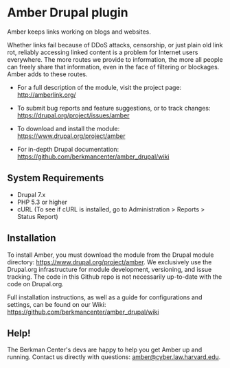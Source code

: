 Amber Drupal plugin
=================
Amber keeps links working on blogs and websites.

Whether links fail because of DDoS attacks, censorship, or just plain old link rot, reliably accessing linked content is a problem for Internet users everywhere. The more routes we provide to information, the more all people can freely share that information, even in the face of filtering or blockages. Amber adds to these routes.

* For a full description of the module, visit the project page:
  http://amberlink.org/

* To submit bug reports and feature suggestions, or to track changes:
  https://drupal.org/project/issues/amber

* To download and install the module:
  https://www.drupal.org/project/amber

* For in-depth Drupal documentation:
  https://github.com/berkmancenter/amber_drupal/wiki

## System Requirements ##

* Drupal 7.x
* PHP 5.3 or higher
* cURL (To see if cURL is installed, go to Administration > Reports > Status Report)

## Installation ##

To install Amber, you must download the module from the Drupal module directory: https://www.drupal.org/project/amber. We exclusively use the Drupal.org infrastructure for module development, versioning, and issue tracking. The code in this Github repo is not necessarily up-to-date with the code on Drupal.org.

Full installation instructions, as well as a guide for configurations and settings, can be found on our Wiki: https://github.com/berkmancenter/amber_drupal/wiki

## Help! ##
The Berkman Center's devs are happy to help you get Amber up and running. Contact us directly with questions: amber@cyber.law.harvard.edu.
